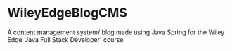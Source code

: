 # WileyEdgeBlogCMS
A content management system/ blog made using Java Spring for the Wiley Edge 'Java Full Stack Developer' course
